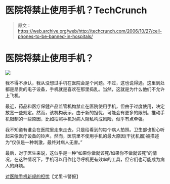 # 医院将禁止使用手机？TechCrunch

> 原文：<https://web.archive.org/web/http://techcrunch.com/2006/10/27/cell-phones-to-be-banned-in-hospitals/>

# 医院将禁止使用手机？

![](img/444cbc161b0c0d63a92e2cfc00f4e0ee.png)

我不得不承认，我从没想过手机在医院会是个问题。不过，这也说得通。这里到处都是昂贵的电子设备，手机就是喜欢在那里捣乱。当然，这就是为什么他们不允许上飞机。

最近，药品和医疗保健产品监管机构禁止在医院使用手机，但由于过度使用，决定放宽一些规定。然而，该机构表示，由于新的担忧，可能会有更多的限制。推动手机限制的一些原因，比如拍照手机对病人隐私构成风险，似乎有点牵强。

我不知道有谁会在医院里走来走去，只是给看到的每个病人拍照。卫生部也担心听起来像医疗设备的铃声。然而，医院里不使用手机的最大原因(干扰机器)被描述为“仅仅是一种刺激，最终对病人无害。”

最后，对于医生来说，这似乎是一种“如果你做就该死/如果你不做就该死”的情况，在这种情况下，手机可以用作比寻呼机更有效率的工具，但它们也可能成为病人的麻烦。

[对医院手机新规的担忧](https://web.archive.org/web/20130627215204/http://www.eurekalert.org/pub_releases/2006-10/bmj-con101306.php)【尤里卡警报】